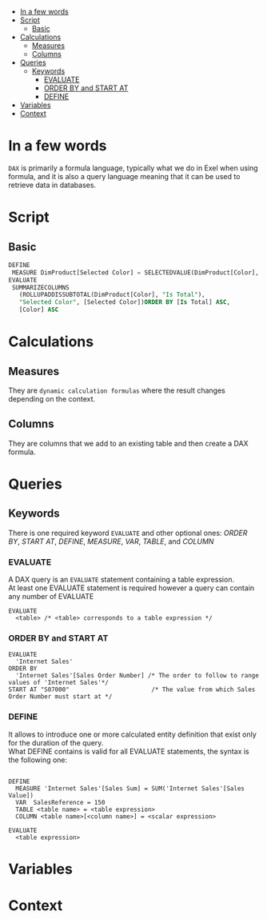 - [In a few words](#in-a-few-words)
- [Script](#script)
  - [Basic](#basic)
- [Calculations](#calculations)
  - [Measures](#measures)
  - [Columns](#columns)
- [Queries](#queries)
  - [Keywords](#keywords)
    - [EVALUATE](#evaluate)
    - [ORDER BY and START AT](#order-by-and-start-at)
    - [DEFINE](#define)
- [Variables](#variables)
- [Context](#context)

# In a few words

``DAX`` is primarily a formula language, typically what we do in Exel when using formula, and it
is also a query language meaning that it can be used to retrieve data in databases.


# Script

## Basic

````sql
DEFINE
 MEASURE DimProduct[Selected Color] = SELECTEDVALUE(DimProduct[Color], "No Single Selection")
EVALUATE
 SUMMARIZECOLUMNS  
   (ROLLUPADDISSUBTOTAL(DimProduct[Color], "Is Total"),  
   "Selected Color", [Selected Color])ORDER BY [Is Total] ASC,  
   [Color] ASC
````

# Calculations

## Measures

They are ``dynamic calculation formulas``  where the result changes depending on the context.

## Columns

They are columns that we add to an existing table and then create a DAX formula.

# Queries

## Keywords

There is one required keyword ``EVALUATE`` and other optional ones: *ORDER BY*, *START AT*,
*DEFINE*, *MEASURE*, *VAR*, *TABLE*, and *COLUMN*

### EVALUATE

A DAX query is an ``EVALUATE`` statement containing a table expression.\
At least one EVALUATE statement is required however a query can contain any number of EVALUATE

````dax
EVALUATE 
  <table> /* <table> corresponds to a table expression */
````

### ORDER BY and START AT

````dax
EVALUATE 
  'Internet Sales'
ORDER BY
  'Internet Sales'[Sales Order Number] /* The order to follow to range values of 'Internet Sales'*/
START AT "S07000"                       /* The value from which Sales Order Number must start at */
````

### DEFINE

It allows to introduce one or more calculated entity definition that exist only for the
duration of the query.\
What DEFINE contains is valid for all EVALUATE statements, the syntax is the following one:

````dax

DEFINE
  MEASURE 'Internet Sales'[Sales Sum] = SUM('Internet Sales'[Sales Value])
  VAR  SalesReference = 150
  TABLE <table name> = <table expression>
  COLUMN <table name>[<column name>] = <scalar expression>

EVALUATE
  <table expression>

````


# Variables

# Context